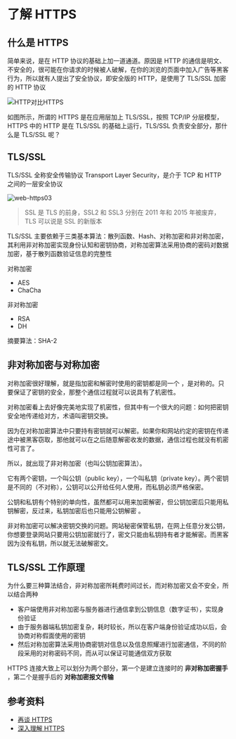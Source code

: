 # 了解 HTTPS

## 什么是 HTTPS

简单来说，是在 HTTP 协议的基础上加一道通道。原因是 HTTP 的通信是明文、不安全的，很可能在你请求的时候被人破解，在你的浏览的页面中加入广告等黑客行为，所以就有人提出了安全协议，即安全版的 HTTP，是使用了 TLS/SSL 加密的 HTTP 协议

![HTTP对比HTTPS](https://s2.loli.net/2022/04/01/IQudTsf82ymHr3B.png)

如图所示，所谓的 HTTPS 是在应用层加上 TLS/SSL，按照 TCP/IP 分层模型，HTTPS 中的 HTTP 是在 TLS/SSL 的基础上运行，TLS/SSL 负责安全部分，那什么是 TLS/SSL 呢？

## TLS/SSL

TLS/SSL 全称安全传输协议 Transport Layer Security，是介于 TCP 和 HTTP 之间的一层安全协议

![web-https03](https://s2.loli.net/2022/04/09/BuHjzFhLolpCfnZ.png)

> SSL 是 TLS 的前身，SSL2 和 SSL3 分别在 2011 年和 2015 年被废弃，TLS 可以说是 SSL 的新版本

TLS/SSL 主要依赖于三类基本算法：散列函数、Hash、对称加密和非对称加密，其利用非对称加密实现身份认知和密钥协商，对称加密算法采用协商的密码对数据加密，基于散列函数验证信息的完整性

对称加密

-   AES
-   ChaCha

非对称加密

-   RSA
-   DH

摘要算法：SHA-2

## 非对称加密与对称加密

对称加密很好理解，就是指加密和解密时使用的密钥都是同一个 ，是对称的。只要保证了密钥的安全，那整个通信过程就可以说具有了机密性。

对称加密看上去好像完美地实现了机密性，但其中有一个很大的问题：如何把密钥安全地传递给对方，术语叫密钥交换。

因为在对称加密算法中只要持有密钥就可以解密。如果你和网站约定的密钥在传递途中被黑客窃取，那他就可以在之后随意解密收发的数据，通信过程也就没有机密性可言了。

所以，就出现了非对称加密（也叫公钥加密算法）。

它有两个密钥，一个叫公钥（public key），一个叫私钥（private key）。两个密钥是不同的（不对称），公钥可以公开给任何人使用，而私钥必须严格保密。

公钥和私钥有个特别的单向性，虽然都可以用来加密解密，但公钥加密后只能用私钥解密，反过来，私钥加密后也只能用公钥解密 。

非对称加密可以解决密钥交换的问题。网站秘密保管私钥，在网上任意分发公钥，你想要登录网站只要用公钥加密就行了，密文只能由私钥持有者才能解密。而黑客因为没有私钥，所以就无法破解密文。

## TLS/SSL 工作原理

为什么要三种算法结合，非对称加密所耗费时间过长，而对称加密又会不安全，所以结合两种

-   客户端使用非对称加密与服务器进行通信拿到公钥信息（数字证书），实现身份验证
-   由于服务器端私钥加密复杂，耗时较长，所以在客户端身份验证成功以后，会协商对称假面使用的密钥
-   然后对称加密算法采用协商密钥对信息以及信息照耀进行加密通信，不同的阶段采用的对称密码不同，而从可以保证可能通信双方获取

HTTPS 连接大致上可以划分为两个部分，第一个是建立连接时的 **非对称加密握手** ，第二个是握手后的 **对称加密报文传输**

## 参考资料

-   [再谈 HTTPS](https://mp.weixin.qq.com/s?__biz=MjM5MTA1MjAxMQ==&mid=2651234217&idx=1&sn=0c97f58d3dc8b21caabcd1c51e81e1b2&chksm=bd49462d8a3ecf3bc5600761b271e3975bd57b503577f4a848c4e7e8c9d34e6dd11279b0a7ea&mpshare=1&scene=1&srcid=&sharer_sharetime=1570834371848&sharer_shareid=778ad5bf3b27e0078eb105d7277263f6#rd)
-   [深入理解 HTTPS](https://limeii.github.io/2018/11/deep-understanding-https/)

